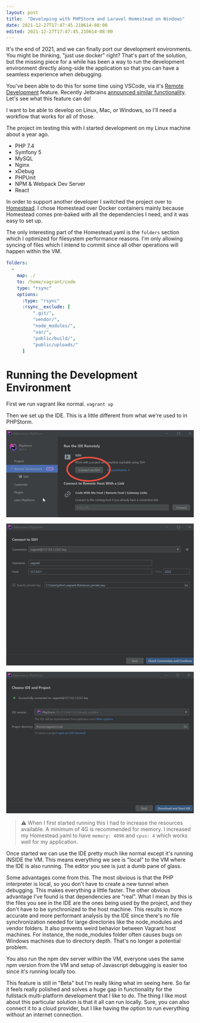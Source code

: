 ```yaml
---
layout: post
title:  "Developing with PHPStorm and Laravel Homestead on Windows"
date: 2021-12-27T17:47:45.210614-08:00
edited: 2021-12-27T17:47:45.210614-08:00
---
```


It's the end of 2021, and we can finally port our development environments. You might be thinking, "just use docker" right? That's part of the solution, but the missing piece for a while has been a way to run the development environment directly along-side the application so that you can have a seamless experience when debugging.

You've been able to do this for some time using VSCode, via it's [Remote Development](https://code.visualstudio.com/docs/remote/remote-overview) feature. Recently Jetbrains [announced similar functionality](https://blog.jetbrains.com/blog/2021/11/29/introducing-remote-development-for-jetbrains-ides/). Let's see what this feature can do!

I want to be able to develop on Linux, Mac, or Windows, so I'll need a workflow that works for all of those.

The project im testing this with I started development on my Linux machine about a year ago.
* PHP 7.4
* Symfony 5
* MySQL
* Nginx
* xDebug
* PHPUnit
* NPM & Webpack Dev Server
* React

In order to support another developer I switched the project over to [Homestead](https://laravel.com/docs/8.x/homestead). I chose Homestead over Docker containers mainly because Homestead comes pre-baked with all the dependencies I need, and it was easy to set up.

The only interesting part of the Homestead.yaml is the `folders` section which I optimized for filesystem performance reasons. I'm only allowing syncing of files which I intend to commit since all other operations will happen within the VM.

```yaml
folders:
  -
    map: ./
    to: /home/vagrant/code
    type: "rsync"
    options:
      :type: "rsync"
      :rsync__exclude: [
          ".git/",
          "vendor/",
          "node_modules/",
          "var/",
          "public/build/",
          "public/uploads/"
      ]
```


# Running the Development Environment
First we run vagrant like normal. `vagrant up`

Then we set up the IDE. This is a little different from what we're used to in PHPStorm.

![New Welcome Screen](./assets/remote-dev/welcome.png)

![Connection Settings](./assets/remote-dev/connection.png)

![Download & Start](./assets/remote-dev/downloadstart.png)

> ⚠ When I first started running this I had to increase the resources available. A minimum of 4G is recommended for memory. I increased my Homestead.yaml to have `memory: 4096` and `cpus: 4` which works well for my application.

Once started we can use the IDE pretty much like normal except it's running INSIDE the VM. This means everything we see is "local" to the VM where the IDE is also running. The editor you see is just a dumb pane of glass.

Some advantages come from this. The most obvious is that the PHP interpreter is local, so you don't have to create a new tunnel when debugging. This makes everything a little faster. The other obvious advantage I've found is that dependencies are "real". What I mean by this is the files you see in the IDE are the ones being used by the project, and they don't have to be synchronized to the host machine. This results in more accurate and more performant analysis by the IDE since there's no file synchronization needed for large directories like the node_modules and vendor folders. It also prevents weird behavior between Vagrant host machines. For instance, the node_modules folder often causes bugs on Windows machines due to directory depth. That's no longer a potential problem.

You also run the npm dev server within the VM, everyone uses the same npm version from the VM and setup of Javascript debugging is easier too since it's running locally too.

This feature is still in "Beta" but I'm really liking what im seeing here. So far it feels really polished and solves a huge gap in functionality for the fullstack multi-platform development that I like to do. The thing I like most about this particular solution is that it all can run locally. Sure, you can also connect it to a cloud provider, but I like having the option to run everything without an internet connection.